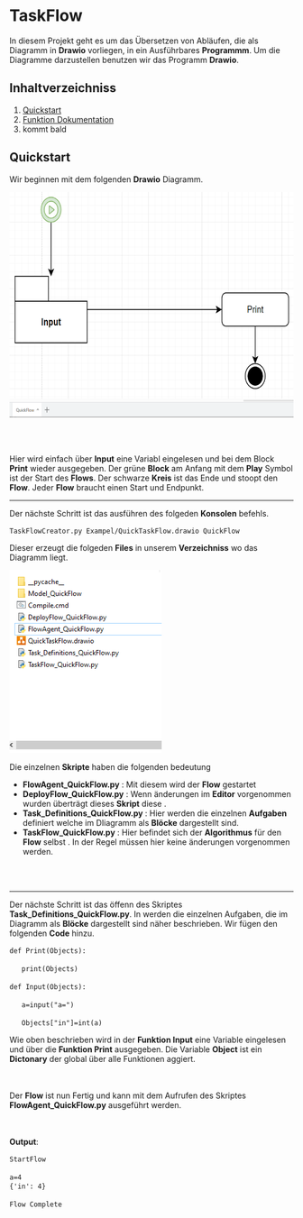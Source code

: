 # TaskFlow

In diesem Projekt geht es um das Übersetzen von Abläufen, die als 
Diagramm in **Drawio** vorliegen, in ein Ausführbares **Programmm**. Um die Diagramme darzustellen benutzen wir das Programm **Drawio**.

## Inhaltverzeichniss

1. [Quickstart](##Quickstart)
2. [Funktion Dokumentation](Doc/FucnDoc.md)
3. kommt bald


## Quickstart

Wir beginnen mit dem folgenden **Drawio** Diagramm. 



<img src="Doc/Bilder/Quick_Flow.PNG" alt="drawing" 
style="width:620px; height: 400px "/>



<br></br>



Hier wird einfach über **Input** eine Variabl eingelesen und bei dem Block
**Print** wieder ausgegeben. Der grüne **Block** am Anfang mit dem **Play** Symbol ist der Start des **Flows**. Der schwarze **Kreis** ist das Ende und stoopt den **Flow**.  Jeder **Flow** braucht einen Start und Endpunkt. 

****************************

Der nächste Schritt ist das ausführen des folgeden **Konsolen** befehls.

    TaskFlowCreator.py Exampel/QuickTaskFlow.drawio QuickFlow

Dieser erzeugt die folgeden **Files** in unserem **Verzeichniss** wo das Diagramm liegt.

![test](Doc/Bilder/Quick_AddFiles.PNG)

Die einzelnen **Skripte** haben die folgenden bedeutung

* **FlowAgent_QuickFlow.py** : Mit diesem wird der **Flow** gestartet
* **DeployFlow_QuickFlow.py** : Wenn änderungen im **Editor** vorgenommen wurden überträgt dieses **Skript** diese . 
* **Task_Definitions_QuickFlow.py** : Hier werden die einzelnen **Aufgaben** definiert welche im DIiagramm als **Blöcke** dargestellt sind.
* **TaskFlow_QuickFlow.py** : Hier befindet sich der **Algorithmus** für den **Flow** selbst . In der Regel müssen hier keine änderungen vorgenommen werden.

<br></br>

******************************
Der nächste Schritt ist das öffenn des Skriptes **Task_Definitions_QuickFlow.py**. In werden die einzelnen Aufgaben, die im Diagramm als **Blöcke** dargestellt sind näher beschrieben. Wir fügen den folgenden **Code** hinzu.

    def Print(Objects):

       print(Objects)

    def Input(Objects):

       a=input("a=")

       Objects["in"]=int(a)

Wie oben beschrieben wird in der **Funktion Input** eine Variable eingelesen und über die **Funktion Print** ausgegeben. Die Variable **Object**  ist ein **Dictonary** der global über alle Funktionen aggiert.

<br></br>
Der **Flow** ist nun Fertig und kann mit dem Aufrufen des Skriptes 
**FlowAgent_QuickFlow.py** ausgeführt werden.

<br></br>
**Output**:

    StartFlow

    a=4
    {'in': 4}

    Flow Complete
